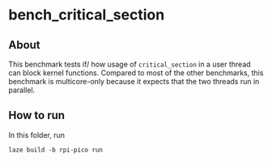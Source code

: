 # bench_critical_section

## About

This benchmark tests if/ how usage of `critical_section` in a user thread can block kernel functions.
Compared to most of the other benchmarks, this benchmark is multicore-only because it expects that the two threads run in parallel.

## How to run

In this folder, run

    laze build -b rpi-pico run

